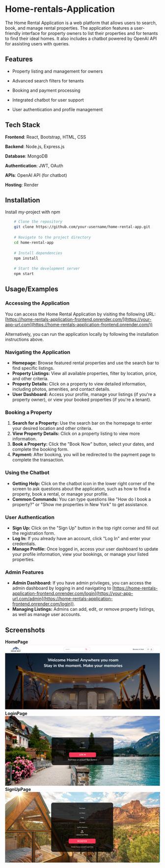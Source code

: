 
# Home-rentals-Application

The Home Rental Application is a web platform that allows users to search, book, and manage rental properties. The application features a user-friendly interface for property owners to list their properties and for tenants to find their ideal homes. It also includes a chatbot powered by OpenAI API for assisting users with queries.




## Features

- Property listing and management for owners
- Advanced search filters for tenants

- Booking and payment processing
- Integrated chatbot for user support
- User authentication and profile management


## Tech Stack

**Frontend**: React, Bootstrap, HTML, CSS

**Backend**: Node.js, Express.js

**Database**: MongoDB

**Authentication**: JWT, OAuth

**APIs**: OpenAI API (for chatbot)

**Hosting**: Render


## Installation

Install my-project with npm

```bash
    # Clone the repository
    git clone https://github.com/your-username/home-rental-app.git

    # Navigate to the project directory
    cd home-rental-app

    # Install dependencies
    npm install

    # Start the development server
    npm start
```
    
## Usage/Examples

### Accessing the Application
You can access the Home Rental Application by visiting the following URL:
[https://home-rentals-application-frontend.onrender.com/](https://your-app-url.com](https://home-rentals-application-frontend.onrender.com/))

Alternatively, you can run the application locally by following the installation instructions above.

### Navigating the Application
- **Homepage:** Browse featured rental properties and use the search bar to find specific listings.
- **Property Listings:** View all available properties, filter by location, price, and other criteria.
- **Property Details:** Click on a property to view detailed information, including photos, amenities, and contact details.
- **User Dashboard:** Access your profile, manage your listings (if you're a property owner), or view your booked properties (if you're a tenant).

### Booking a Property
1. **Search for a Property:** Use the search bar on the homepage to enter your desired location and other criteria.
2. **View Property Details:** Click on a property listing to view more information.
3. **Book a Property:** Click the "Book Now" button, select your dates, and complete the booking form.
4. **Payment:** After booking, you will be redirected to the payment page to complete the transaction.

### Using the Chatbot
- **Getting Help:** Click on the chatbot icon in the lower right corner of the screen to ask questions about the application, such as how to find a property, book a rental, or manage your profile.
- **Common Commands:** You can type questions like "How do I book a property?" or "Show me properties in New York" to get assistance.

### User Authentication
- **Sign Up:** Click on the "Sign Up" button in the top right corner and fill out the registration form.
- **Log In:** If you already have an account, click "Log In" and enter your credentials.
- **Manage Profile:** Once logged in, access your user dashboard to update your profile information, view your bookings, or manage your listed properties.

### Admin Features
- **Admin Dashboard:** If you have admin privileges, you can access the admin dashboard by logging in and navigating to [https://home-rentals-application-frontend.onrender.com/login](https://your-app-url.com/admin](https://home-rentals-application-frontend.onrender.com/login)).
- **Managing Listings:** Admins can add, edit, or remove property listings, as well as manage user accounts.

## Screenshots

**HomePage**
![Home Page](./Screenshots/HomePage.png)
**LoginPage**
![Login Page](./Screenshots/LoginPage.png)\
**SignUpPage**
![SignUp Page](./Screenshots/SignUpPage.png)

